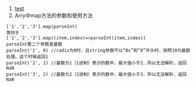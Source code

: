 
1. [test](http://www.baidu.com)
2. Arry中map方法的参数和使用方法
```
['1','2','3'].map(parseInt)
等同于
['1','2','3'].map((item,index)=>parseInt(item,index))
parseInt第二个参数是基数
parseInt('1', 0) //radix为0时，且string参数不以“0x”和“0”开头时，按照10为基数处理。这个时候返回1
parseInt('2', 1) //基数为1（1进制）表示的数中，最大值小于2，所以无法解析，返回NaN
parseInt('3', 2) //基数为2（2进制）表示的数中，最大值小于3，所以无法解析，返回NaN
```
